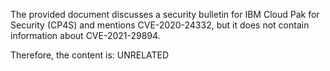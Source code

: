 The provided document discusses a security bulletin for IBM Cloud Pak for Security (CP4S) and mentions CVE-2020-24332, but it does not contain information about CVE-2021-29894.

Therefore, the content is: UNRELATED